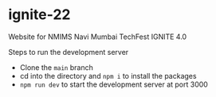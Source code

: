# ignite-22

Website for NMIMS Navi Mumbai TechFest IGNITE 4.0

Steps to run the development server

-   Clone the `main` branch
-   cd into the directory and `npm i` to install the packages
-   `npm run dev` to start the development server at port 3000
